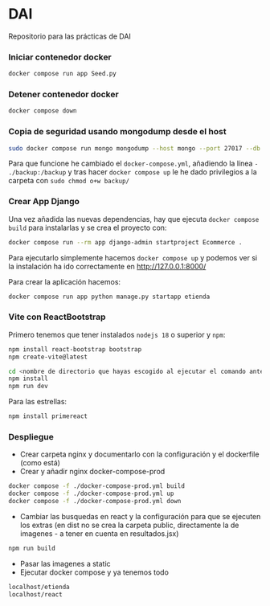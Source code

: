 # DAI

Repositorio para las prácticas de DAI

### Iniciar contenedor docker

```bash
docker compose run app Seed.py
```

### Detener contenedor docker

```bash
docker compose down
```
### Copia de seguridad usando mongodump desde el host

```bash
sudo docker compose run mongo mongodump --host mongo --port 27017 --db tienda --out backup/
```
Para que funcione he cambiado el `docker-compose.yml`, añadiendo la línea `- ./backup:/backup` y tras hacer `docker compose up`  le he dado privilegios a la carpeta con `sudo chmod o+w backup/`

### Crear App Django

Una vez añadida las nuevas dependencias, hay que ejecuta `docker compose build` para instalarlas y se crea el proyecto con:

```bash
docker compose run --rm app django-admin startproject Ecommerce .
```
Para ejecutarlo simplemente hacemos `docker compose up` y podemos ver si la instalación ha ido correctamente en http://127.0.0.1:8000/

Para crear la aplicación hacemos:

```bash
docker compose run app python manage.py startapp etienda
```

### Vite con ReactBootstrap

Primero tenemos que tener instalados `nodejs 18` o superior y `npm`:

```bash
npm install react-bootstrap bootstrap
npm create-vite@latest

cd <nombre de directorio que hayas escogido al ejecutar el comando anterior>
npm install
npm run dev
```

Para las estrellas:

```bash
npm install primereact
```

### Despliegue

- Crear carpeta nginx y documentarlo con la configuración y el dockerfile (como está)
- Crear y añadir nginx docker-compose-prod

```bash
docker compose -f ./docker-compose-prod.yml build
docker compose -f ./docker-compose-prod.yml up
docker compose -f ./docker-compose-prod.yml down
```

- Cambiar las busquedas en react y la configuración para que se ejecuten los extras (en dist no se crea la carpeta public, directamente la de imagenes - a tener en cuenta en resultados.jsx)

```bash
npm run build
```

- Pasar las imagenes a static
- Ejecutar docker compose y ya tenemos todo

```bash
localhost/etienda
localhost/react
```

